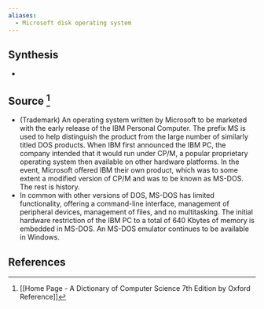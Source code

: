 ```yaml
---
aliases:
  - Microsoft disk operating system
---
```

## Synthesis
- 
## Source [^1]
- (Trademark) An operating system written by Microsoft to be marketed with the early release of the IBM Personal Computer. The prefix MS is used to help distinguish the product from the large number of similarly titled DOS products. When IBM first announced the IBM PC, the company intended that it would run under CP/M, a popular proprietary operating system then available on other hardware platforms. In the event, Microsoft offered IBM their own product, which was to some extent a modified version of CP/M and was to be known as MS-DOS. The rest is history.
- In common with other versions of DOS, MS-DOS has limited functionality, offering a command-line interface, management of peripheral devices, management of files, and no multitasking. The initial hardware restriction of the IBM PC to a total of 640 Kbytes of memory is embedded in MS-DOS. An MS-DOS emulator continues to be available in Windows.
## References

[^1]: [[Home Page - A Dictionary of Computer Science 7th Edition by Oxford Reference]]